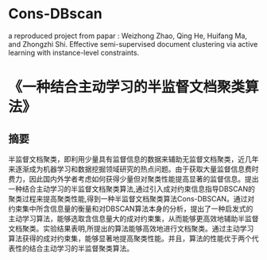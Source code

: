 # Cons-DBscan
a reproduced project from papar : Weizhong Zhao, Qing He, Huifang Ma, and Zhongzhi Shi. Effective semi-supervised document clustering via active learning with instance-level constraints.<br>
# 《一种结合主动学习的半监督文档聚类算法》
## 摘要
半监督文档聚类，即利用少量具有监督信息的数据来辅助无监督文档聚类，近几年来逐渐成为机器学习和数据挖掘领域研究的热点问题。由于获取大量监督信息费时费力，因此国内外学者考虑如何获得少量但对聚类性能提高显著的监督信息。提出一种结合主动学习的半监督文档聚类算法,通过引入成对约束信息指导DBSCAN的聚类过程来提高聚类性能,得到一种半监督文档聚类算法Cons-DBSCAN。通过对约束集中所含信息量的衡量和对DBSCAN算法本身的分析，提出了一种启发式的主动学习算法，能够选取含信息量大的成对约束集，从而能够更高效地辅助半监督文档聚类。实验结果表明,所提出的算法能够高效地进行文档聚类。通过主动学习算法获得的成对约束集，能够显著地提高聚类性能。并且，算法的性能优于两个代表性的结合主动学习的半监督聚类算法。
